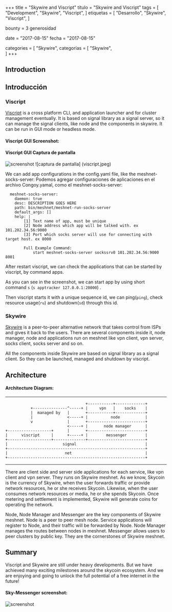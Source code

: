+++
title = "Skywire and Viscript"
título = "Skywire and Viscript"
tags = [
    "Development",
    "Skywire",
    "Viscript",
]
etiquetas = [
    "Desarrollo",
    "Skywire",
    "Viscript",
]

bounty = 3
generosidad

date = "2017-08-15"
fecha = "2017-08-15"

categories = [
    "Skywire",
categorías = [
    "Skywire",            
]
+++
## Introduction
## Introducción

### Viscript

[Viscript](https://github.com/skycoin/viscript) is a cross platform CLI, and application launcher and for cluster management eventually. It is based on signal library as a signal server, so it can manage the signal clients, like node and the components in skywire. It can be run in GUI mode or headless mode.

#### Viscript GUI Screenshot:
#### Viscript GUI Captura de pantalla

![screenshot](viscript.jpeg)
![captura de pantalla] (viscript.jpeg)

We can add app configurations in the config.yaml file, like the meshnet-socks-server:
Podemos agregar configuraciones de aplicaciones en el archivo Congoy.yamal, como el meshnet-socks-server:


```
  meshnet-socks-server:
    daemon: true
    desc: DESCRIPTION GOES HERE
    path: bin/meshnet/meshnet-run-socks-server
    default_args: []
    help: |
        [1] Text name of app, must be unique
        [2] Node address which app will be talked with. ex 101.202.34.56:9000
        [3] Port which socks server will use for connecting with target host. ex 8000

        Full Example Command:
            start meshnet-socks-server sockssrv0 101.202.34.56:9000 8001
```

After restart viscript, we can check the applications that can be started by viscript, by command apps.

As you can see in the screenshot, we can start app by using short command `s` (`s apptracker 127.0.0.1:20000`) .

Then viscript starts it with a unique sequence id, we can ping(`ping`), check resource usage(`ru`) and shutdown(`sd`) through this id.

### Skywire

[Skywire](https://github.com/skycoin/skywire) is a peer-to-peer alternative network that takes control from ISPs and gives it back to the users. There are several components inside it, node manager, node and applications run on meshnet like vpn client, vpn server, socks client, socks server and so on.

All the components inside Skywire are based on signal library as a signal client. So they can be launched, managed and shutdown by viscript.

## Architecture

#### Architecture Diagram:

------

```
                                   +-----------+-------------+
           +---------------^-----+ |     vpn   |    socks    |
           |  managed by   |       +-----------+-------------+
           |               <-----+ |          node           |
           v               |       +-------------------------+
                           <-----+ |       node manager      |
+-------------------+      |       +-------------------------+
|      viscript     |      +-----+ |        messenger        |
+-------------------+--------------+-------------------------+
|                        signal                              |
+------------------------------------------------------------+
|                         net                                |
+------------------------------------------------------------+
```

------

There are client side and server side applications for each service, like vpn client and vpn server. They runs on Skywire meshnet. As we know, Skycoin is the currency of Skywire, when the user forwards traffic or provide network resources, he or she receives Skycoin. Likewise, when the user consumes network resources or media, he or she spends Skycoin. Once metering and settlement is implemented, Skywire will generate coins for operating the network.

Node, Node Manager and Messenger are the key components of Skywire meshnet. Node is a peer to peer mesh node. Service applications will register to Node, and their traffic will be forwarded by Node. Node Manager manages the routes between nodes in meshnet. Messenger allows users to peer clusters by public key. They are the cornerstones of Skywire meshnet.

## Summary

Viscript and Skywire are still under heavy developments. But we have achieved many exciting milestones around the skycoin ecosystem. And we are enjoying and going to unlock the full potential of a free internet in the future!

#### Sky-Messenger screenshot:

![screenshot](messenger.png)
